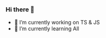 ### Hi there 👋

- 🔭 I’m currently working on TS & JS
- 🌱 I’m currently learning All
<!--
- 👯 I’m looking to collaborate on ...
- 🤔 I’m looking for help with ...
- 💬 Ask me about ...
- 📫 How to reach me: ...
- 😄 Pronouns: ...
- ⚡ Fun fact: ...

-->
